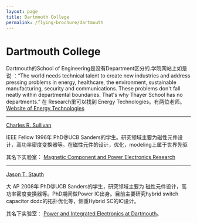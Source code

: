 ```yaml
---
layout: page
title: Dartmouth College 
permalink: /flying-brochure/dartmouth
---
```

# Dartmouth College 

Dartmouth的School of Engineering是没有Department区分的.学院网站上如是
说 ：“The world needs technical talent to create new industries and address pressing problems in energy, healthcare, the environment, sustainable manufacturing, security and communications. These problems don't fall neatly within departmental boundaries. That's why Thayer School has no departments.” 在 Research里可以找到 Energy Technologies。有两位老师。
[Website of Energy Technologies](http://engineering.dartmouth.edu/research/energy/)

---

[Charles R. Sullivan](https://engineering.dartmouth.edu/people/faculty/charles-sullivan)

IEEE Fellow 1996年 PhD@UCB Sanders的学生。研究领域主要为磁性元件设计，高功率密度变换器等。在磁性元件的设计，优化，modeling上属于世界先驱

其名下实验室： [Magnetic Component and Power Electronics Research](https://engineering.dartmouth.edu/inductor/index.shtml)

---

[Jason T. Stauth](https://engineering.dartmouth.edu/people/faculty/jason-stauth)

大 AP 2008年 PhD@UCB Sanders的学生，研究领域主要为
磁性元件设计，高功率密度变换器等。PhD期间做Power IC出身。目前主要研究hybrid switch capacitor dcdc的拓扑优化等，侧重Hybrid SC的IC设计。

其名下实验室： [Power and Integrated Electronics at Dartmouth](https://sites.dartmouth.edu/powermagic/)。
